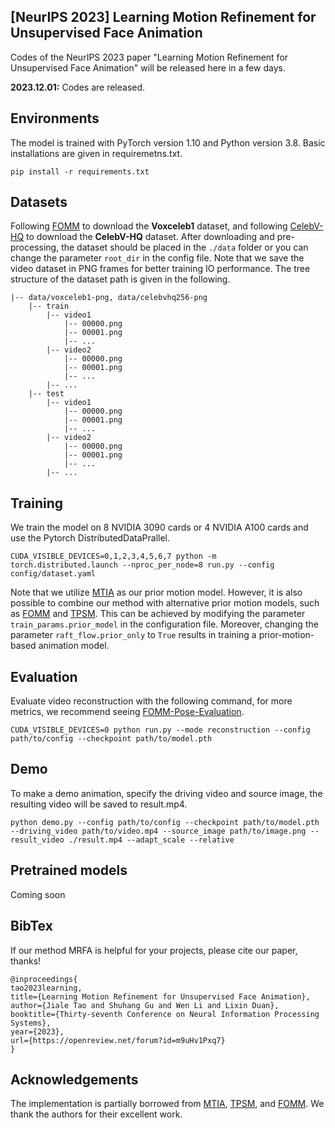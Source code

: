 ## **[NeurIPS 2023] Learning Motion Refinement for Unsupervised Face Animation**
Codes of the NeurIPS 2023 paper "Learning Motion Refinement for Unsupervised Face Animation" will be released here in a few days.

<!-- ### **Updates:** -->
**2023.12.01:** Codes are released.

## **Environments**
The model is trained with PyTorch version 1.10 and Python version 3.8. Basic installations are given in requiremetns.txt.

    pip install -r requirements.txt

## **Datasets**
Following [FOMM](https://github.com/AliaksandrSiarohin/first-order-model) to download the **Voxceleb1** dataset, and following [CelebV-HQ](https://github.com/CelebV-HQ/CelebV-HQ) to download the **CelebV-HQ** dataset. After downloading and pre-processing, the dataset should be placed in the `./data` folder or you can change the parameter `root_dir` in the config file. Note that we save the video dataset in PNG frames for better training IO performance. The tree structure of the dataset path is given in the following.

    |-- data/voxceleb1-png, data/celebvhq256-png
        |-- train
            |-- video1
                |-- 00000.png
                |-- 00001.png
                |-- ...
            |-- video2
                |-- 00000.png
                |-- 00001.png
                |-- ...
            |-- ...
        |-- test
            |-- video1
                |-- 00000.png
                |-- 00001.png
                |-- ...
            |-- video2
                |-- 00000.png
                |-- 00001.png
                |-- ...
            |-- ...

## **Training**
We train the model on 8 NVIDIA 3090 cards or 4 NVIDIA A100 cards and use the Pytorch DistributedDataPrallel.

    CUDA_VISIBLE_DEVICES=0,1,2,3,4,5,6,7 python -m torch.distributed.launch --nproc_per_node=8 run.py --config config/dataset.yaml

Note that we utilize [MTIA](https://github.com/JialeTao/MTIA) as our prior motion model. However, it is also possible to combine our method with alternative prior motion models, such as [FOMM](https://github.com/AliaksandrSiarohin/first-order-model) and [TPSM](https://github.com/yoyo-nb/Thin-Plate-Spline-Motion-Model). This can be achieved by modifying the parameter `train_params.prior_model` in the configuration file. Moreover, changing the parameter `raft_flow.prior_only` to `True` results in training a prior-motion-based animation model.
## **Evaluation**
Evaluate video reconstruction with the following command, for more metrics, we recommend seeing [FOMM-Pose-Evaluation](https://github.com/AliaksandrSiarohin/pose-evaluation).

    CUDA_VISIBLE_DEVICES=0 python run.py --mode reconstruction --config path/to/config --checkpoint path/to/model.pth  

## **Demo**
To make a demo animation, specify the driving video and source image, the resulting video will be saved to result.mp4.

    python demo.py --config path/to/config --checkpoint path/to/model.pth --driving_video path/to/video.mp4 --source_image path/to/image.png --result_video ./result.mp4 --adapt_scale --relative

## **Pretrained models**
Coming soon

## **BibTex**
If our method MRFA is helpful for your projects, please cite our paper, thanks!

    @inproceedings{
    tao2023learning,
    title={Learning Motion Refinement for Unsupervised Face Animation},
    author={Jiale Tao and Shuhang Gu and Wen Li and Lixin Duan},
    booktitle={Thirty-seventh Conference on Neural Information Processing Systems},
    year={2023},
    url={https://openreview.net/forum?id=m9uHv1Pxq7}
    }

## **Acknowledgements**
The implementation is partially borrowed from [MTIA](https://github.com/JialeTao/MTIA), [TPSM](https://github.com/yoyo-nb/Thin-Plate-Spline-Motion-Model), and [FOMM](https://github.com/AliaksandrSiarohin/first-order-model). We thank the authors for their excellent work.
